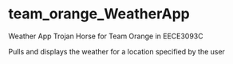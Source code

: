 # team_orange_WeatherApp
Weather App Trojan Horse for Team Orange in EECE3093C

Pulls and displays the weather for a location specified by the user
